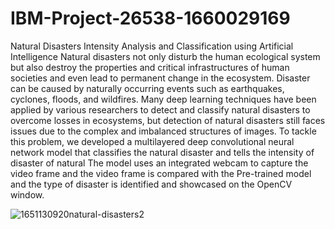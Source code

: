 # IBM-Project-26538-1660029169
Natural Disasters Intensity Analysis and Classification using Artificial Intelligence
Natural disasters not only disturb the human ecological system but also destroy the properties and critical infrastructures of human societies and even lead to permanent change in the ecosystem. Disaster can be caused by naturally occurring events such as earthquakes, cyclones, floods, and wildfires. Many deep learning techniques have been applied by various researchers to detect and classify natural disasters to overcome losses in ecosystems, but detection of natural disasters still faces issues due to the complex and imbalanced structures of images. To tackle this problem, we developed a multilayered deep convolutional neural network model that classifies the natural disaster and tells the intensity of disaster  of natural The model uses an integrated webcam to capture the video frame and the video frame is compared with the Pre-trained model and the type of disaster is identified and showcased on the OpenCV window. 

![1651130920natural-disasters2](https://user-images.githubusercontent.com/113238468/199552575-9427c321-7a1e-460c-95e3-c0f7288be95f.jpg)
